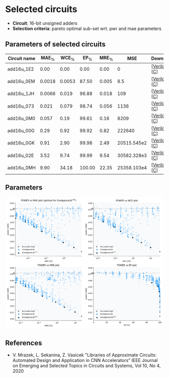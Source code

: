 
Selected circuits
===================
 - **Circuit**: 16-bit unsigned adders
 - **Selection criteria**: pareto optimal sub-set wrt. pwr and mae parameters

Parameters of selected circuits
----------------------------

| Circuit name | MAE<sub>%</sub> | WCE<sub>%</sub> | EP<sub>%</sub> | MRE<sub>%</sub> | MSE | Download |
| --- |  --- | --- | --- | --- | --- | --- | 
| add16u_1E2 | 0.00 | 0.00 | 0.00 | 0.00 | 0 |  [[Verilog](add16u_1E2.v)]  [[C](add16u_1E2.c)] |
| add16u_0EM | 0.0018 | 0.0053 | 87.50 | 0.005 | 8.5 |  [[Verilog](add16u_0EM.v)]  [[C](add16u_0EM.c)] |
| add16u_1JH | 0.0066 | 0.019 | 96.88 | 0.018 | 109 |  [[Verilog](add16u_1JH.v)]  [[C](add16u_1JH.c)] |
| add16u_073 | 0.021 | 0.079 | 98.74 | 0.056 | 1136 |  [[Verilog](add16u_073.v)]  [[C](add16u_073.c)] |
| add16u_0M0 | 0.057 | 0.19 | 99.61 | 0.16 | 8209 |  [[Verilog](add16u_0M0.v)]  [[C](add16u_0M0.c)] |
| add16u_00G | 0.29 | 0.92 | 99.92 | 0.82 | 222640 |  [[Verilog](add16u_00G.v)]  [[C](add16u_00G.c)] |
| add16u_0GK | 0.91 | 2.90 | 99.98 | 2.49 | 20515.545e2 |  [[Verilog](add16u_0GK.v)]  [[C](add16u_0GK.c)] |
| add16u_02E | 3.52 | 9.74 | 99.99 | 9.54 | 30582.328e3 |  [[Verilog](add16u_02E.v)]  [[C](add16u_02E.c)] |
| add16u_0MH | 9.90 | 34.18 | 100.00 | 22.35 | 25358.103e4 |  [[Verilog](add16u_0MH.v)]  [[C](add16u_0MH.c)] |
    
Parameters
--------------
![Parameters figure](fig.png)

References
--------------
   - V. Mrazek, L. Sekanina, Z. Vasicek "Libraries of Approximate Circuits: Automated Design and Application in CNN Accelerators" IEEE Journal on Emerging and Selected Topics in Circuits and Systems, Vol 10, No 4, 2020

             